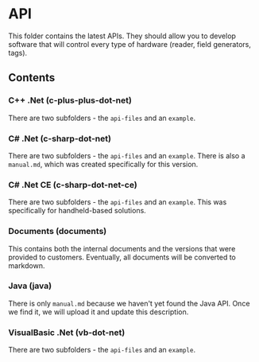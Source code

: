 # API

This folder contains the latest APIs. They should allow you to develop software that will control every type of hardware (reader, field generators, tags).

## Contents

### C++ .Net (c-plus-plus-dot-net)

There are two subfolders - the `api-files` and an `example`.

### C# .Net (c-sharp-dot-net)

There are two subfolders - the `api-files` and an `example`. There is also a `manual.md`, which was created specifically for this version.

### C# .Net CE (c-sharp-dot-net-ce)

There are two subfolders - the `api-files` and an `example`. This was specifically for handheld-based solutions.

### Documents (documents)

This contains both the internal documents and the versions that were provided to customers. Eventually, all documents will be converted to markdown.

### Java (java)

There is only `manual.md` because we haven't yet found the Java API. Once we find it, we will upload it and update this description.

### VisualBasic .Net (vb-dot-net)

There are two subfolders - the `api-files` and an `example`.